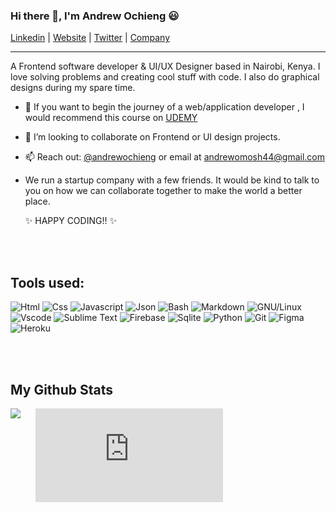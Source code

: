 ### Hi there 👋, I'm Andrew Ochieng 😃

[Linkedin](https://www.linkedin.com/in/andrew-ochieng-00b076180/) |
[Website](https://andrew-ochieng.github.io/Portfolio-Andrew/) | 
[Twitter](https://twitter.com/drew_omosh) | 
[Company](https://codialsolutions.netlify.app/)


---

A Frontend software developer & UI/UX Designer based in Nairobi, Kenya. I love solving problems and creating cool stuff with code. I also do graphical designs during my spare time.

- 🌱 If you want to begin the journey of a web/application developer , I would recommend this course on [UDEMY](https://www.udemy.com/course/the-web-developer-bootcamp/)

- 📝 I’m looking to collaborate on Frontend or UI design projects.
- 📫 Reach out: [@andrewochieng](https://www.linkedin.com/in/andrew-ochieng-00b076180/) or email at andrewomosh44@gmail.com

- We run a startup company with a few friends. It would be kind to talk to you on how we can collaborate together to make the world a better place.


  ✨ HAPPY CODING!! ✨

</br>
</br>

 ## Tools used:

![Html](https://img.shields.io/badge/HTML5-E34F26?style=flat&logo=html5&logoColor=white)
![Css](https://img.shields.io/badge/CSS3-1572B6?style=flat&logo=css3&logoColor=white)
![Javascript](https://img.shields.io/badge/JavaScript-323330?style=flat&logo=javascript&logoColor=F7DF1E)
![Json](https://img.shields.io/badge/json-5E5C5C?style=flat&logo=json&logoColor=white)
![Bash](https://img.shields.io/badge/GNU%20Bash-4EAA25?style=flat&logo=GNU%20Bash&logoColor=white)
![Markdown](https://img.shields.io/badge/Markdown-000000?style=flat&logo=markdown&logoColor=white)
![GNU/Linux](https://img.shields.io/badge/Linux-FCC624?style=flat&logo=linux&logoColor=black)
![Vscode](https://img.shields.io/badge/Visual_Studio_Code-0078D4?style=flat&logo=visual%20studio%20code&logoColor=white)
![Sublime Text](https://img.shields.io/badge/sublime_text-%23575757.svg?&style=flat&logo=sublime-text&logoColor=important)
![Firebase](https://img.shields.io/badge/firebase-ffca28?style=flat&logo=firebase&logoColor=black)
![Sqlite](https://img.shields.io/badge/SQLite-07405E?style=flat&logo=sqlite&logoColor=white)
![Python](https://img.shields.io/badge/Python-FFD43B?style=flat&logo=python&logoColor=darkgreen)
![Git](https://img.shields.io/badge/GIT-E44C30?style=flat&logo=git&logoColor=white)
![Figma](https://img.shields.io/badge/Figma-F24E1E?style=flat&logo=figma&logoColor=white)
![Heroku](https://img.shields.io/badge/Heroku-430098?style=flat&logo=heroku&logoColor=white)

</br>
</br>

## My Github Stats

<a href="https://readme-stats-cfgj2cxdy.vercel.app/api?username=andrew-ochieng&count_private=true&show_icons=true&theme=cobalt">

  <img  align="left" src = "https://github-readme-streak-stats.herokuapp.com/?user=andrew-ochieng&">
</a>

</a>

<figure>
  <embed src="https://wakatime.com/share/   @1e0f75b5-19fe-4e90-bfb6-b028138a3f47/482c3efb-4b01-4652-91f7-819a4354102a.svg">
  </embed>
</figure>



